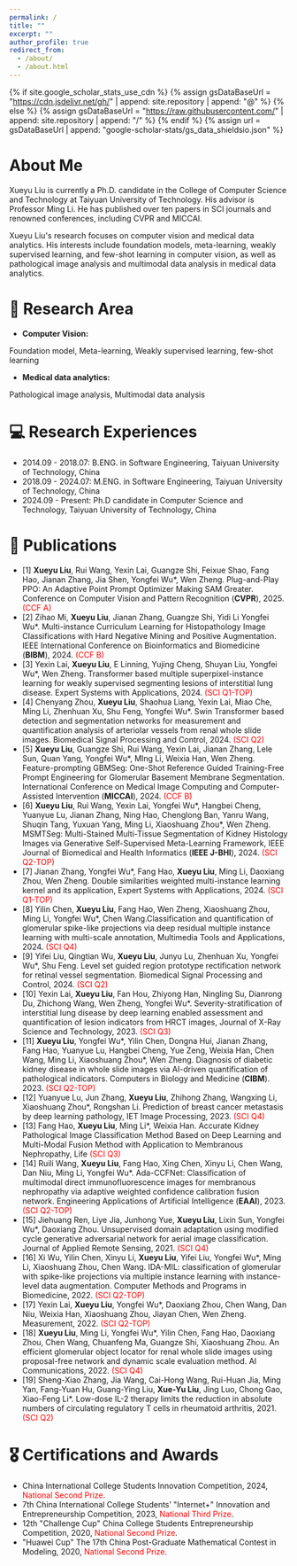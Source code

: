 ```yaml
---
permalink: /
title: ""
excerpt: ""
author_profile: true
redirect_from: 
  - /about/
  - /about.html
---
```


{% if site.google_scholar_stats_use_cdn %}
{% assign gsDataBaseUrl = "https://cdn.jsdelivr.net/gh/" | append: site.repository | append: "@" %}
{% else %}
{% assign gsDataBaseUrl = "https://raw.githubusercontent.com/" | append: site.repository | append: "/" %}
{% endif %}
{% assign url = gsDataBaseUrl | append: "google-scholar-stats/gs_data_shieldsio.json" %}

<span class='anchor' id='about-me'></span>

# **About Me**

Xueyu Liu is currently a Ph.D. candidate in the College of Computer Science and Technology at Taiyuan University of Technology. His advisor is Professor Ming Li. He has published over ten papers in SCI journals and renowned conferences, including CVPR and MICCAI.

 

Xueyu Liu's research focuses on computer vision and medical data analytics. His interests include foundation models, meta-learning, weakly supervised learning, and few-shot learning in computer vision, as well as pathological image analysis and multimodal data analysis in medical data analytics.



# 📜 Research Area
- **Computer Vision:** 

Foundation model, Meta-learning, Weakly supervised learning, few-shot learning

- **Medical data analytics:**

Pathological image analysis, Multimodal data analysis


# 💻 Research Experiences
- 2014.09 - 2018.07: B.ENG. in Software Engineering, Taiyuan University of Technology, China
- 2018.09 - 2024.07: M.ENG. in Software Engineering, Taiyuan University of Technology, China
- 2024.09 - Present: Ph.D candidate in Computer Science and Technology, Taiyuan University of Technology, China


# 📝 Publications 
- [1] **Xueyu Liu**, Rui Wang, Yexin Lai, Guangze Shi, Feixue Shao, Fang Hao, Jianan Zhang, Jia Shen, Yongfei Wu*, Wen Zheng. Plug-and-Play PPO: An Adaptive Point Prompt Optimizer Making SAM Greater. Conference on Computer Vision and Pattern Recognition (**CVPR**), 2025. <font color=red>(CCF A)</font>
- [2] Zihao Mi, **Xueyu Liu**, Jianan Zhang, Guangze Shi, Yidi Li Yongfei Wu*. Multi-instance Curriculum Learning for Histopathology Image Classifications with Hard Negative Mining and Positive Augmentation. IEEE International Conference on Bioinformatics and Biomedicine (**BIBM**), 2024. <font color=red>(CCF B)</font>
- [3] Yexin Lai, **Xueyu Liu**, E Linning, Yujing Cheng, Shuyan Liu, Yongfei Wu*, Wen Zheng. Transformer based multiple superpixel-instance learning for weakly supervised segmenting lesions of interstitial lung disease. Expert Systems with Applications, 2024. <font color=red>(SCI Q1-TOP)</font>
- [4] Chenyang Zhou, **Xueyu Liu**, Shaohua Liang, Yexin Lai, Miao Che, Ming Li, Zhenhuan Xu, Shu Feng, Yongfei Wu*. Swin Transformer based detection and segmentation networks for measurement and quantification analysis of arteriolar vessels from renal whole slide images. Biomedical Signal Processing and Control, 2024. <font color=red>(SCI Q2)</font>
- [5] **Xueyu Liu**, Guangze Shi, Rui Wang, Yexin Lai, Jianan Zhang, Lele Sun, Quan Yang, Yongfei Wu*, MIng Li, Weixia Han, Wen Zheng. Feature-prompting GBMSeg: One-Shot Reference Guided Training-Free Prompt Engineering for Glomerular Basement Membrane Segmentation. International Conference on Medical Image Computing and Computer-Assisted Intervention (**MICCAI**), 2024. <font color=red>(CCF B)</font>
- [6] **Xueyu Liu**, Rui Wang, Yexin Lai, Yongfei Wu*, Hangbei Cheng, Yuanyue Lu, Jianan Zhang, Ning Hao, Chenglong Ban, Yanru Wang, Shuqin Tang, Yuxuan Yang, Ming Li, Xiaoshuang Zhou*, Wen Zheng. MSMTSeg: Multi-Stained Multi-Tissue Segmentation of Kidney Histology Images via Generative Self-Supervised Meta-Learning Framework, IEEE Journal of Biomedical and Health Informatics (**IEEE J-BHI**), 2024. <font color=red>(SCI Q2-TOP)</font>
- [7] Jianan Zhang, Yongfei Wu*, Fang Hao, **Xueyu Liu**, Ming Li, Daoxiang Zhou, Wen Zheng. Double similarities weighted multi-instance learning kernel and its application, Expert Systems with Applications, 2024. <font color=red>(SCI Q1-TOP)</font>
- [8] Yilin Chen, **Xueyu Liu**, Fang Hao, Wen Zheng, Xiaoshuang Zhou, Ming Li, Yongfei Wu*, Chen Wang.Classification and quantification of glomerular spike-like projections via deep residual multiple instance learning with multi-scale annotation, Multimedia Tools and Applications, 2024. <font color=red>(SCI Q4)</font>
- [9] Yifei Liu, Qingtian Wu, **Xueyu Liu**, Junyu Lu, Zhenhuan Xu, Yongfei Wu*, Shu Feng. Level set guided region prototype rectification network for retinal vessel segmentation. Biomedical Signal Processing and Control, 2024. <font color=red>(SCI Q2)</font>
- [10] Yexin Lai, **Xueyu Liu**, Fan Hou, Zhiyong Han, Ningling Su, Dianrong Du, Zhichong Wang, Wen Zheng, Yongfei Wu*. Severity-stratification of interstitial lung disease by deep learning enabled assessment and quantification of lesion indicators from HRCT images, Journal of X-Ray Science and Technology, 2023. <font color=red>(SCI Q3)</font>
- [11] **Xueyu Liu**, Yongfei Wu*, Yilin Chen, Dongna Hui, Jianan Zhang, Fang Hao, Yuanyue Lu, Hangbei Cheng, Yue Zeng, Weixia Han, Chen Wang, Ming Li, Xiaoshuang Zhou*, Wen Zheng. Diagnosis of diabetic kidney disease in whole slide images via AI-driven quantification of pathological indicators. Computers in Biology and Medicine (**CIBM**). 2023. <font color=red>(SCI Q2-TOP)</font>
- [12] Yuanyue Lu, Jun Zhang, **Xueyu Liu**, Zhihong Zhang, Wangxing Li, Xiaoshuang Zhou*, Rongshan Li. Prediction of breast cancer metastasis by deep learning pathology, IET Image Processing, 2023. <font color=red>(SCI Q4)</font>
- [13] Fang Hao, **Xueyu Liu**, Ming Li*, Weixia Han. Accurate Kidney Pathological Image Classification Method Based on Deep Learning and Multi-Modal Fusion Method with Application to Membranous Nephropathy, Life <font color=red>(SCI Q3)</font>
- [14] Ruili Wang, **Xueyu Liu**, Fang Hao, Xing Chen, Xinyu Li, Chen Wang, Dan Niu, Ming Li, Yongfei Wu*. Ada-CCFNet: Classification of multimodal direct immunofluorescence images for membranous nephropathy via adaptive weighted confidence calibration fusion network. Engineering Applications of Artificial Intelligence (**EAAI**), 2023. <font color=red>(SCI Q2-TOP)</font>
- [15] Jiehuang Ren, Liye Jia, Junhong Yue, **Xueyu Liu**, Lixin Sun, Yongfei Wu*, Daoxiang Zhou. Unsupervised domain adaptation using modified cycle generative adversarial network for aerial image classification. Journal of Applied Remote Sensing, 2021. <font color=red>(SCI Q4)</font>
- [16] Xi Wu, Yilin Chen, Xinyu Li, **Xueyu Liu**, Yifei Liu, Yongfei Wu*, Ming Li, Xiaoshuang Zhou, Chen Wang. IDA-MIL: classification of glomerular with spike-like projections via multiple instance learning with instance-level data augmentation. Computer Methods and Programs in Biomedicine, 2022. <font color=red>(SCI Q2-TOP)</font>
- [17] Yexin Lai, **Xueyu Liu**, Yongfei Wu*, Daoxiang Zhou, Chen Wang, Dan Niu, Weixia Han, Xiaoshuang Zhou, Jiayan Chen, Wen Zheng. Measurement, 2022. <font color=red>(SCI Q2-TOP)</font>
- [18] **Xueyu Liu**, Ming Li, Yongfei Wu*, Yilin Chen, Fang Hao, Daoxiang Zhou, Chen Wang, Chuanfeng Ma, Guangze Shi, Xiaoshuang Zhou. An efficient glomerular object locator for renal whole slide images using proposal-free network and dynamic scale evaluation method. AI Communications, 2022. <font color=red>(SCI Q4)</font>
- [19] Sheng-Xiao Zhang, Jia Wang, Cai-Hong Wang, Rui-Huan Jia, Ming Yan, Fang-Yuan Hu, Guang-Ying Liu, **Xue-Yu Liu**, Jing Luo, Chong Gao, Xiao-Feng Li*. Low-dose IL-2 therapy limits the reduction in absolute numbers of circulating regulatory T cells in rheumatoid arthritis, 2021. <font color=red>(SCI Q2)</font>


# 🎖 Certifications and Awards
- China International College Students Innovation Competition, 2024, <font color=red>National Second Prize</font>.
- 7th China International College Students’ "Internet+" Innovation and Entrepreneurship Competition, 2023, <font color=red>National Third Prize</font>.
- 12th "Challenge Cup" China College Students Entrepreneurship Competition, 2020, <font color=red>National Second Prize</font>.
- "Huawei Cup" The 17th China Post-Graduate Mathematical Contest in Modeling, 2020, <font color=red>National Second Prize</font>.

<!-- Google Analytics -->
<script async src="https://xueyuliu.github.io/"></script>
<script>
  window.dataLayer = window.dataLayer || [];
  function gtag(){dataLayer.push(arguments);}
  gtag('js', new Date());

  gtag('config', 'GA_MEASUREMENT_ID');
</script>
<!-- End Google Analytics -->



